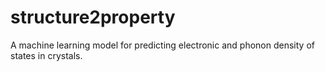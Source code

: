 # structure2property
A machine learning model for predicting electronic and phonon density of states in crystals.
